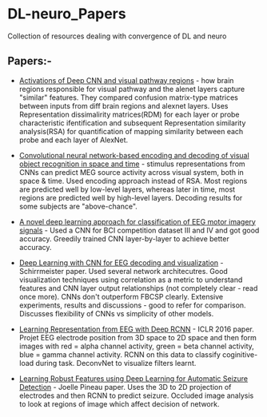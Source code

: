 # DL-neuro_Papers
Collection of resources dealing with convergence of DL and neuro

## Papers:-
+ [Activations of Deep CNN and visual pathway regions](https://www.biorxiv.org/content/biorxiv/early/2017/08/29/133694.full.pdf) - how brain regions responsible for visual pathway and the alenet layers capture "similar" features. They compared confusion matrix-type matrices between inputs from diff brain regions and alexnet layers. Uses Representation dissimalirity matrices(RDM) for each layer or probe characteristic ifentification and subsequent Representation similarity analysis(RSA) for quantification of mapping similarity between each probe and each layer of AlexNet.
+ [Convolutional neural network-based encoding and decoding of visual object recognition in space and time](http://www.sciencedirect.com/science/article/pii/S1053811917305864?via%3Dihub) - stimulus representations from CNNs can predict MEG source activity across visual system, both in space & time. Used encoding approach instead of RSA. Most regions are predicted well by low-level layers, whereas later in time, most regions are predicted well by high-level layers. Decoding results for some subjects are "above-chance".

+ [A novel deep learning approach for classification of EEG motor imagery signals](http://iopscience.iop.org/article/10.1088/1741-2560/14/1/016003/meta;jsessionid=47DB0AD1A3CDEDCA4054F70D1C3010AD.c2.iopscience.cld.iop.org) - Used a CNN for BCI competition dataset III and IV and got good accuracy. Greedily trained CNN layer-by-layer to achieve better accuracy.

+ [Deep Learning with CNN for EEG decoding and visualization](http://onlinelibrary.wiley.com.proxy3.library.mcgill.ca/doi/10.1002/hbm.23730/epdf) - Schirrmeister paper. Used several network architecutres. Good visualization techniques using correlation as a metric to understand features and CNN layer output relationships (not completely clear - read once more). CNNs don't outperform FBCSP clearly. Extensive experiments, results and discussions - good to refer for comparison. Discusses flexibility of CNNs vs simplicity of other models.

+ [Learning Representation from EEG with Deep RCNN](https://arxiv.org/pdf/1511.06448.pdf) - ICLR 2016 paper. Projet EEG electrode position from 3D space to 2D space and then form images with red = alpha channel activity, green = beta channel activity, blue = gamma channel activity. RCNN on this data to classify coginitive-load during task. DeconvNet to visualize filters learnt.

+ [Learning Robust Features using Deep Learning for Automatic Seizure Detection](https://arxiv.org/pdf/1608.00220.pdf) - Joelle Pineau paper. Uses the 3D to 2D projection of electrodes and then RCNN to predict seizure. Occluded image analysis to look at regions of image which affect decision of network. 
